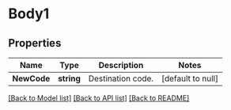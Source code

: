 # Body1

## Properties
Name | Type | Description | Notes
------------ | ------------- | ------------- | -------------
**NewCode** | **string** | Destination code. | [default to null]

[[Back to Model list]](../README.md#documentation-for-models) [[Back to API list]](../README.md#documentation-for-api-endpoints) [[Back to README]](../README.md)


